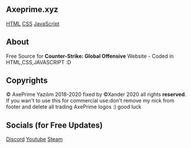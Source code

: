 ## Axeprime.xyz
[HTML](google.com)
[CSS](google.com)
[JavaScript](google.com)

## About
Free Source for **Counter-Strike: Global Offensive** Website - Coded in HTML,CSS,JAVASCRIPT :D


## Copyrights
© AxePrime Yazılım 2018-2020 fixed by ©Xander 2020 all rights **reserved**. If you wan't to use this for commercial use:don't remove my nick from footer and delete all trading AxePrime logos :) good luck

## Socials (for Free Updates)
[Discord](https://discord.gg/vprQ47B)
[Youtube](https://www.youtube.com/channel/UC_gNG5B_8Pq7MYsvpqBQ3Og?view_as=subscriber)
[Steam](https://steamcommunity.com/id/xander1337_)
